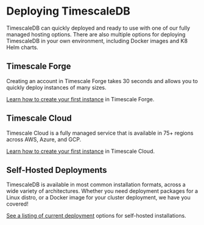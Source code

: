 # Deploying TimescaleDB

TimescaleDB can quickly deployed and ready to use with one of our
fully managed hosting options. There are also multiple options for
deploying TimescaleDB in your own environment, including Docker images
and K8 Helm charts.

## Timescale Forge

Creating an account in Timescale Forge takes 30 seconds and allows you to
quickly deploy instances of many sizes.

[Learn how to create your first instance][timescale-forge] in Timescale Forge.


## Timescale Cloud

Timescale Cloud is a fully managed service that is available in 75+ regions across AWS, Azure, and GCP.

[Learn how to create your first instance][timescale-cloud] in Timescale Cloud.

## Self-Hosted Deployments

TimescaleDB is available in most common installation formats, across a wide
variety of architectures. Whether you need deployment packages for a Linux
distro, or a Docker image for your cluster deployment, we have you covered!

[See a listing of current deployment][self-hosted] options for self-hosted installations.


[timescale-forge]: /timescaledb/getting-started/launch-timescaledb/fully-managed-timescaledb/timescale-forge
[timescale-cloud]: /timescaledb/getting-started/launch-timescaledb/fully-managed-timescaledb/timescale-cloud
[self-hosted]: /timescaledb/getting-started/launch-timescaledb/self-hosted